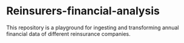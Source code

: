 # Reinsurers-financial-analysis

This repository is a playground for ingesting and transforming annual financial data of different reinsurance companies.
